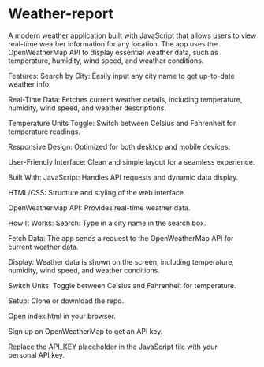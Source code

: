 # Weather-report
A modern weather application built with JavaScript that allows users to view real-time weather information for any location. The app uses the OpenWeatherMap API to display essential weather data, such as temperature, humidity, wind speed, and weather conditions.

Features:
Search by City: Easily input any city name to get up-to-date weather info.

Real-Time Data: Fetches current weather details, including temperature, humidity, wind speed, and weather descriptions.

Temperature Units Toggle: Switch between Celsius and Fahrenheit for temperature readings.

Responsive Design: Optimized for both desktop and mobile devices.

User-Friendly Interface: Clean and simple layout for a seamless experience.

Built With:
JavaScript: Handles API requests and dynamic data display.

HTML/CSS: Structure and styling of the web interface.

OpenWeatherMap API: Provides real-time weather data.

How It Works:
Search: Type in a city name in the search box.

Fetch Data: The app sends a request to the OpenWeatherMap API for current weather data.

Display: Weather data is shown on the screen, including temperature, humidity, wind speed, and weather conditions.

Switch Units: Toggle between Celsius and Fahrenheit for temperature.

Setup:
Clone or download the repo.

Open index.html in your browser.

Sign up on OpenWeatherMap to get an API key.

Replace the API_KEY placeholder in the JavaScript file with your personal API key.
